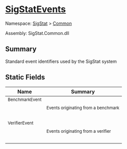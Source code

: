 # [SigStatEvents](./SigStatEvents.md)

Namespace: [SigStat]() > [Common](./README.md)

Assembly: SigStat.Common.dll

## Summary
Standard event identifiers used by the SigStat system

## Static Fields

| Name | Summary | 
| --- | --- | 
| <sub>BenchmarkEvent</sub><p>&nbsp;</p>| <sub>Events originating from a benchmark</sub>| <br>
| <sub>VerifierEvent</sub><p>&nbsp;</p>| <sub>Events originating from a verifier</sub>| <br>


